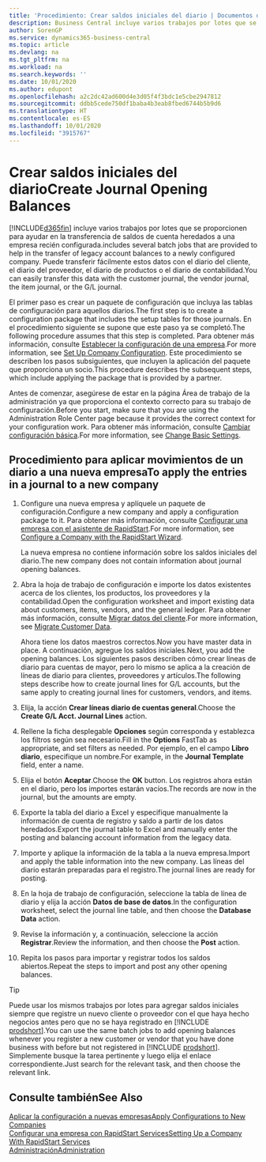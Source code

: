 ```yaml
---
title: 'Procedimiento: Crear saldos iniciales del diario | Documentos de Microsoft'
description: Business Central incluye varios trabajos por lotes que se proporcionen para ayudar en la transferencia de saldos de cuenta heredados a una empresa recién configurada. Puede transferir fácilmente estos datos con registros en los diarios.
author: SorenGP
ms.service: dynamics365-business-central
ms.topic: article
ms.devlang: na
ms.tgt_pltfrm: na
ms.workload: na
ms.search.keywords: ''
ms.date: 10/01/2020
ms.author: edupont
ms.openlocfilehash: a2c2dc42ad600d4e3d05f4f3bdc1e5cbe2947812
ms.sourcegitcommit: ddbb5cede750df1baba4b3eab8fbed6744b5b9d6
ms.translationtype: HT
ms.contentlocale: es-ES
ms.lasthandoff: 10/01/2020
ms.locfileid: "3915767"
---
```

# <a name="create-journal-opening-balances"></a><span data-ttu-id="b28bb-104">Crear saldos iniciales del diario</span><span class="sxs-lookup"><span data-stu-id="b28bb-104">Create Journal Opening Balances</span></span>

[!INCLUDE[d365fin](includes/d365fin_md.md)] <span data-ttu-id="b28bb-105">incluye varios trabajos por lotes que se proporcionen para ayudar en la transferencia de saldos de cuenta heredados a una empresa recién configurada.</span><span class="sxs-lookup"><span data-stu-id="b28bb-105">includes several batch jobs that are provided to help in the transfer of legacy account balances to a newly configured company.</span></span> <span data-ttu-id="b28bb-106">Puede transferir fácilmente estos datos con el diario del cliente, el diario del proveedor, el diario de productos o el diario de contabilidad.</span><span class="sxs-lookup"><span data-stu-id="b28bb-106">You can easily transfer this data with the customer journal, the vendor journal, the item journal, or the G/L journal.</span></span>

<span data-ttu-id="b28bb-107">El primer paso es crear un paquete de configuración que incluya las tablas de configuración para aquellos diarios.</span><span class="sxs-lookup"><span data-stu-id="b28bb-107">The first step is to create a configuration package that includes the setup tables for those journals.</span></span> <span data-ttu-id="b28bb-108">En el procedimiento siguiente se supone que este paso ya se completó.</span><span class="sxs-lookup"><span data-stu-id="b28bb-108">The following procedure assumes that this step is completed.</span></span> <span data-ttu-id="b28bb-109">Para obtener más información, consulte [Establecer la configuración de una empresa](admin-set-up-company-configuration.md).</span><span class="sxs-lookup"><span data-stu-id="b28bb-109">For more information, see [Set Up Company Configuration](admin-set-up-company-configuration.md).</span></span> <span data-ttu-id="b28bb-110">Este procedimiento se describen los pasos subsiguientes, que incluyen la aplicación del paquete que proporciona un socio.</span><span class="sxs-lookup"><span data-stu-id="b28bb-110">This procedure describes the subsequent steps, which include applying the package that is provided by a partner.</span></span>  

<span data-ttu-id="b28bb-111">Antes de comenzar, asegúrese de estar en la página Área de trabajo de la administración ya que proporciona el contexto correcto para su trabajo de configuración.</span><span class="sxs-lookup"><span data-stu-id="b28bb-111">Before you start, make sure that you are using the Administration Role Center page because it provides the correct context for your configuration work.</span></span> <span data-ttu-id="b28bb-112">Para obtener más información, consulte [Cambiar configuración básica](ui-change-basic-settings.md).</span><span class="sxs-lookup"><span data-stu-id="b28bb-112">For more information, see [Change Basic Settings](ui-change-basic-settings.md).</span></span>

## <a name="to-apply-the-entries-in-a-journal-to-a-new-company"></a><span data-ttu-id="b28bb-113">Procedimiento para aplicar movimientos de un diario a una nueva empresa</span><span class="sxs-lookup"><span data-stu-id="b28bb-113">To apply the entries in a journal to a new company</span></span>

1. <span data-ttu-id="b28bb-114">Configure una nueva empresa y aplíquele un paquete de configuración.</span><span class="sxs-lookup"><span data-stu-id="b28bb-114">Configure a new company and apply a configuration package to it.</span></span> <span data-ttu-id="b28bb-115">Para obtener más información, consulte [Configurar una empresa con el asistente de RapidStart](admin-how-to-configure-a-company-with-the-rapidstart-wizard.md).</span><span class="sxs-lookup"><span data-stu-id="b28bb-115">For more information, see [Configure a Company with the RapidStart Wizard](admin-how-to-configure-a-company-with-the-rapidstart-wizard.md).</span></span>  

    <span data-ttu-id="b28bb-116">La nueva empresa no contiene información sobre los saldos iniciales del diario.</span><span class="sxs-lookup"><span data-stu-id="b28bb-116">The new company does not contain information about journal opening balances.</span></span>  

2. <span data-ttu-id="b28bb-117">Abra la hoja de trabajo de configuración e importe los datos existentes acerca de los clientes, los productos, los proveedores y la contabilidad.</span><span class="sxs-lookup"><span data-stu-id="b28bb-117">Open the configuration worksheet and import existing data about customers, items, vendors, and the general ledger.</span></span> <span data-ttu-id="b28bb-118">Para obtener más información, consulte [Migrar datos del cliente](admin-migrate-customer-data.md).</span><span class="sxs-lookup"><span data-stu-id="b28bb-118">For more information, see [Migrate Customer Data](admin-migrate-customer-data.md).</span></span>  

    <span data-ttu-id="b28bb-119">Ahora tiene los datos maestros correctos.</span><span class="sxs-lookup"><span data-stu-id="b28bb-119">Now you have master data in place.</span></span> <span data-ttu-id="b28bb-120">A continuación, agregue los saldos iniciales.</span><span class="sxs-lookup"><span data-stu-id="b28bb-120">Next, you add the opening balances.</span></span> <span data-ttu-id="b28bb-121">Los siguientes pasos describen cómo crear líneas de diario para cuentas de mayor, pero lo mismo se aplica a la creación de líneas de diario para clientes, proveedores y artículos.</span><span class="sxs-lookup"><span data-stu-id="b28bb-121">The following steps describe how to create journal lines for G/L accounts, but the same apply to creating journal lines for customers, vendors, and items.</span></span>  
3. <span data-ttu-id="b28bb-122">Elija, la acción **Crear líneas diario de cuentas general**.</span><span class="sxs-lookup"><span data-stu-id="b28bb-122">Choose the **Create G/L Acct. Journal Lines** action.</span></span>  
4. <span data-ttu-id="b28bb-123">Rellene la ficha desplegable **Opciones** según corresponda y establezca los filtros según sea necesario.</span><span class="sxs-lookup"><span data-stu-id="b28bb-123">Fill in the **Options** FastTab as appropriate, and set filters as needed.</span></span> <span data-ttu-id="b28bb-124">Por ejemplo, en el campo **Libro diario**, especifique un nombre.</span><span class="sxs-lookup"><span data-stu-id="b28bb-124">For example, in the **Journal Template** field, enter a name.</span></span>  
5. <span data-ttu-id="b28bb-125">Elija el botón **Aceptar**.</span><span class="sxs-lookup"><span data-stu-id="b28bb-125">Choose the **OK** button.</span></span> <span data-ttu-id="b28bb-126">Los registros ahora están en el diario, pero los importes estarán vacíos.</span><span class="sxs-lookup"><span data-stu-id="b28bb-126">The records are now in the journal, but the amounts are empty.</span></span>  
6. <span data-ttu-id="b28bb-127">Exporte la tabla del diario a Excel y especifique manualmente la información de cuenta de registro y saldo a partir de los datos heredados.</span><span class="sxs-lookup"><span data-stu-id="b28bb-127">Export the journal table to Excel and manually enter the posting and balancing account information from the legacy data.</span></span>
7. <span data-ttu-id="b28bb-128">Importe y aplique la información de la tabla a la nueva empresa.</span><span class="sxs-lookup"><span data-stu-id="b28bb-128">Import and apply the table information into the new company.</span></span> <span data-ttu-id="b28bb-129">Las líneas del diario estarán preparadas para el registro.</span><span class="sxs-lookup"><span data-stu-id="b28bb-129">The journal lines are ready for posting.</span></span>  
8. <span data-ttu-id="b28bb-130">En la hoja de trabajo de configuración, seleccione la tabla de línea de diario y elija la acción **Datos de base de datos**.</span><span class="sxs-lookup"><span data-stu-id="b28bb-130">In the configuration worksheet, select the journal line table, and then choose the **Database Data** action.</span></span>  
9. <span data-ttu-id="b28bb-131">Revise la información y, a continuación, seleccione la acción **Registrar**.</span><span class="sxs-lookup"><span data-stu-id="b28bb-131">Review the information, and then choose the **Post** action.</span></span>  
10. <span data-ttu-id="b28bb-132">Repita los pasos para importar y registrar todos los saldos abiertos.</span><span class="sxs-lookup"><span data-stu-id="b28bb-132">Repeat the steps to import and post any other opening balances.</span></span>  

> [!TIP]
> <span data-ttu-id="b28bb-133">Puede usar los mismos trabajos por lotes para agregar saldos iniciales siempre que registre un nuevo cliente o proveedor con el que haya hecho negocios antes pero que no se haya registrado en [!INCLUDE [prodshort](includes/prodshort.md)].</span><span class="sxs-lookup"><span data-stu-id="b28bb-133">You can use the same batch jobs to add opening balances whenever you register a new customer or vendor that you have done business with before but not registered in [!INCLUDE [prodshort](includes/prodshort.md)].</span></span> <span data-ttu-id="b28bb-134">Simplemente busque la tarea pertinente y luego elija el enlace correspondiente.</span><span class="sxs-lookup"><span data-stu-id="b28bb-134">Just search for the relevant task, and then choose the relevant link.</span></span>

## <a name="see-also"></a><span data-ttu-id="b28bb-135">Consulte también</span><span class="sxs-lookup"><span data-stu-id="b28bb-135">See Also</span></span>

[<span data-ttu-id="b28bb-136">Aplicar la configuración a nuevas empresas</span><span class="sxs-lookup"><span data-stu-id="b28bb-136">Apply Configurations to New Companies</span></span>](admin-apply-configuration-to-new-companies.md)  
[<span data-ttu-id="b28bb-137">Configurar una empresa con RapidStart Services</span><span class="sxs-lookup"><span data-stu-id="b28bb-137">Setting Up a Company With RapidStart Services</span></span>](admin-set-up-a-company-with-rapidstart.md)  
[<span data-ttu-id="b28bb-138">Administración</span><span class="sxs-lookup"><span data-stu-id="b28bb-138">Administration</span></span>](admin-setup-and-administration.md)  
